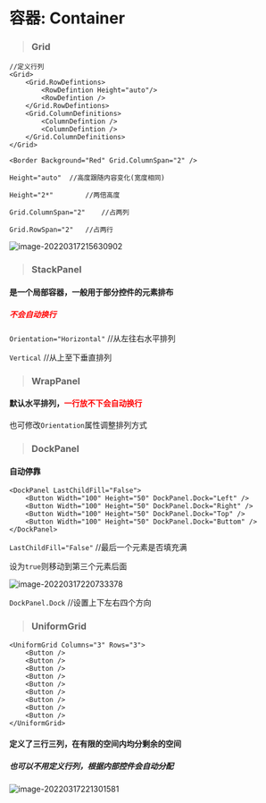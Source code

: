 # 容器: Container

> ### Grid

```xaml
//定义行列
<Grid>
    <Grid.RowDefintions>	
    	<RowDefintion Height="auto"/>
    	<RowDefintion />
    </Grid.RowDefintions>
	<Grid.ColumnDefinitions>	
    	<ColumnDefintion />
    	<ColumnDefintion />
    </Grid.ColumnDefinitions>
</Grid>

<Border Background="Red" Grid.ColumnSpan="2" />
```

`Height="auto"	//高度跟随内容变化(宽度相同)`

`Height="2*"		//两倍高度`

`Grid.ColumnSpan="2"	//占两列`

`Grid.RowSpan="2"	//占两行`

![image-20220317215630902](C:\Users\zhuoyue\AppData\Roaming\Typora\typora-user-images\image-20220317215630902.png)

> ### StackPanel

#### 是一个局部容器，一般用于部分控件的元素排布

##### <span style="color:red">不会自动换行</span>

`Orientation="Horizontal"`	//从左往右水平排列

`Vertical`	//从上至下垂直排列

> ### WrapPanel

#### 默认水平排列，<span style="color:red">一行放不下会自动换行</span>

也可修改`Orientation`属性调整排列方式

> ### DockPanel

#### 自动停靠

```xaml
<DockPanel LastChildFill="False">
	<Button Width="100" Height="50" DockPanel.Dock="Left" />
	<Button Width="100" Height="50" DockPanel.Dock="Right" />
	<Button Width="100" Height="50" DockPanel.Dock="Top" />
	<Button Width="100" Height="50" DockPanel.Dock="Buttom" />
</DockPanel>
```

`LastChildFill="False"`	//最后一个元素是否填充满

设为`true`则移动到第三个元素后面

![image-20220317220733378](C:\Users\zhuoyue\AppData\Roaming\Typora\typora-user-images\image-20220317220733378.png)

`DockPanel.Dock`	//设置上下左右四个方向

> ### UniformGrid

```xaml
<UniformGrid Columns="3" Rows="3">
	<Button />
	<Button />
	<Button />
	<Button />
	<Button />
	<Button />
	<Button />
	<Button />
	<Button />
</UniformGrid>
```

#### 定义了三行三列，在有限的空间内均分剩余的空间

##### 也可以不用定义行列，根据内部控件会自动分配

![image-20220317221301581](C:\Users\zhuoyue\AppData\Roaming\Typora\typora-user-images\image-20220317221301581.png)